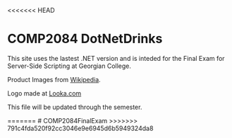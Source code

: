 <<<<<<< HEAD
<h1>COMP2084 DotNetDrinks</h1>
<p>This site uses the lastest .NET version and is inteded for the Final Exam for Server-Side Scripting at Georgian College.</p>
    <p>Product Images from <a href="https://wikipedia.org" target="_blank">Wikipedia</a>.</p>
    <p>Logo made at <a href="https://looka.com" target="_blank">Looka.com</a></p>
<p>This file will be updated through the semester.</p>
=======
# COMP2084FinalExam
>>>>>>> 791c4fda520f92cc3046e9e6945d6b5949324da8
